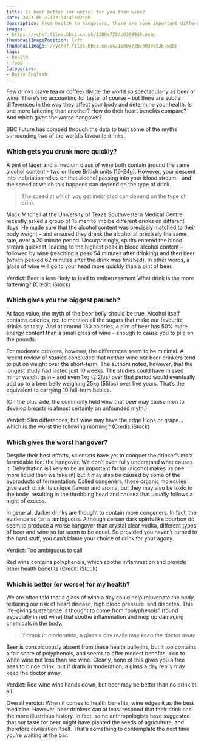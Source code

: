 ```yaml
---
title: Is beer better (or worse) for you than wine?
date: 2021-06-27T23:34:41+02:00
description: From health to hangovers, there are some important differences between hop and grape that only science can explain.
images:
- https://ychef.files.bbci.co.uk/1280x720/p0369936.webp
thumbnailImagePosition: left
thumbnailImage: //ychef.files.bbci.co.uk/1280x720/p0369936.webp
tags:
- health
- food
Categories:
- Daily English
---
```


Few drinks (save tea or coffee) divide the world so spectacularly as beer or wine. There’s no accounting for taste, of course – but there are subtle differences in the way they affect your body and determine your health. Is one more fattening than another? How do their heart benefits compare? And which gives the worse hangover?

BBC Future has combed through the data to bust some of the myths surrounding two of the world’s favourite drinks.

### Which gets you drunk more quickly?

A pint of lager and a medium glass of wine both contain around the same alcohol content – two or three British units (16-24g). However, your descent into inebriation relies on that alcohol passing into your blood stream – and the speed at which this happens can depend on the type of drink.

> The speed at which you get inebriated can depend on the type of drink

Mack Mitchell at the University of Texas Southwestern Medical Centre recently asked a group of 15 men to imbibe different drinks on different days. He made sure that the alcohol content was precisely matched to their body weight – and ensured they drank the alcohol at precisely the same rate, over a 20 minute period. Unsurprisingly, spirits entered the blood stream quickest, leading to the highest peak in blood alcohol content – followed by wine (reaching a peak 54 minutes after drinking) and then beer (which peaked 62 minutes after the drink was finished). In other words, a glass of wine will go to your head more quickly than a pint of beer.

Verdict: Beer is less likely to lead to embarrassment
What drink is the more fattening? (Credit: iStock)

### Which gives you the biggest paunch?

At face value, the myth of the beer belly should be true. Alcohol itself contains calories, not to mention all the sugars that make our favourite drinks so tasty. And at around 180 calories, a pint of beer has 50% more energy content than a small glass of wine – enough to cause you to pile on the pounds.

For moderate drinkers, however, the differences seem to be minimal. A recent review of studies concluded that neither wine nor beer drinkers tend to put on weight over the short-term. The authors noted, however, that the longest study had lasted just 10 weeks. The studies could have missed minor weight gain – and even 1kg (2.2lbs) over that period would eventually add up to a beer belly weighing 25kg (55lbs) over five years. That’s the equivalent to carrying 10 full-term babies.

(On the plus side, the commonly held view that beer may cause men to develop breasts is almost certainly an unfounded myth.)

Verdict: Slim differences, but wine may have the edge
Hops or grape... which is the worst the following morning? (Credit: iStock)

### Which gives the worst hangover?

Despite their best efforts, scientists have yet to conquer the drinker’s most formidable foe: the hangover. We don’t even fully understand what causes it. Dehydration is likely to be an important factor (alcohol makes us pee more liquid than we take in) but it may also be caused by some of the byproducts of fermentation. Called congeners, these organic molecules give each drink its unique flavour and aroma, but they may also be toxic to the body, resulting in the throbbing head and nausea that usually follows a night of excess.

In general, darker drinks are thought to contain more congeners. In fact, the evidence so far is ambiguous. Although certain dark spirits like bourbon do seem to produce a worse hangover than crystal clear vodka, different types of beer and wine so far seem to be equal. So provided you haven’t turned to the hard stuff, you can’t blame your choice of drink for your agony.

Verdict: Too ambiguous to call

Red wine contains polyphenols, which soothe inflammation and provide other health benefits (Credit: iStock)

### Which is better (or worse) for my health?

We are often told that a glass of wine a day could help rejuvenate the body, reducing our risk of heart disease, high blood pressure, and diabetes. This life-giving sustenance is thought to come from “polyphenols” (found especially in red wine) that soothe inflammation and mop up damaging chemicals in the body.

>If drank in moderation, a glass a day really may keep the doctor away

Beer is conspicuously absent from these health bulletins, but it too contains a fair share of polyphenols, and seems to offer modest benefits, akin to white wine but less than red wine. Clearly, none of this gives you a free pass to binge drink, but if drank in moderation, a glass a day really may keep the doctor away.

Verdict: Red wine wins hands down, but beer may be better than no drink at all


Overall verdict: When it comes to health benefits, wine edges it as the best medicine. However, beer drinkers can at least respond that their drink has the more illustrious history. In fact, some anthropologists have suggested that our taste for beer might have planted the seeds of agriculture, and therefore civilisation itself. That’s something to contemplate the next time you’re waiting at the bar.
